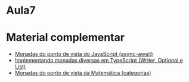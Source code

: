 # Aula7

# Material complementar
- [Monadas do ponto de vista do JavaScript (async-await)](https://www.youtube.com/watch?v=HIBTu-y-Jwk)
- [Implementando monadas diversas em TypeScript (Writer, Optional e List)](https://www.youtube.com/watch?v=roP_HC7tiXw&t=47s)
- [Monadas do ponto de vista da Matemática (categorias)](https://www.youtube.com/watch?v=roP_HC7tiXw&t=47s)
